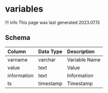 # variables

!!! info
	This page was last generated 2023.07.15

## Schema

| Column | Data Type | Description |
| :--- | :--- | :--- |
| varname | varchar | Variable Name |
| value | text | Value |
| information | text | Information |
| ts | timestamp | Timestamp |

